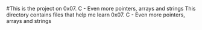 #This is the project on 0x07. C - Even more pointers, arrays and strings
This directory contains files that help me learn 0x07. C - Even more pointers, arrays and strings
